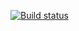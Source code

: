 [![Build status](https://ci.appveyor.com/api/projects/status/2lwsss805f0kd1xo?svg=true)](https://ci.appveyor.com/project/astsidvan/carddelivery-5b84e)

